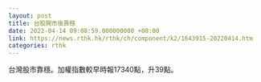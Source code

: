 ```yaml
---
layout: post
title: 台股開市後靠穩
date: 2022-04-14 09:08:59.000000000 +08:00
link: https://news.rthk.hk/rthk/ch/component/k2/1643915-20220414.htm
categories: rthk
---
```


台灣股市靠穩。加權指數較早時報17340點，升39點。
